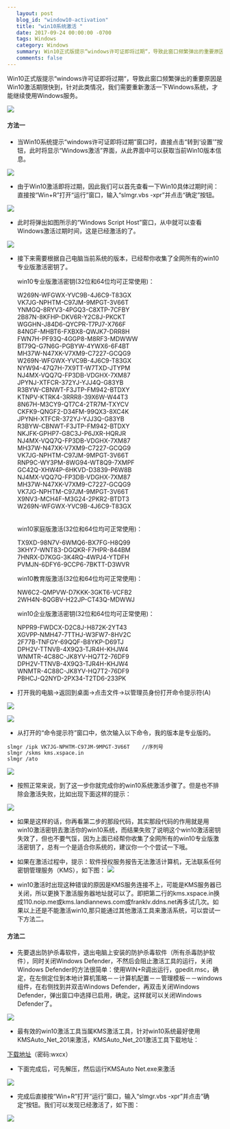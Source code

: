 ```yaml
---
   layout: post
   blog_id: "window10-activation"
   title: "win10系统激活 "
   date: 2017-09-24 00:00:00 -0700
   tags: Windows
   category: Windows
   summary: Win10正式版提示“windows许可证即将过期“，导致此窗口频繁弹出的重要原因是Win10激活期限快到，针对此类情况，我们需要重新激活一下Windows系统，才能继续使用Windows服务
   comments: false
---
```


Win10正式版提示“windows许可证即将过期“，导致此窗口频繁弹出的重要原因是Win10激活期限快到，针对此类情况，我们需要重新激活一下Windows系统，才能继续使用Windows服务。

![](http://upload-images.jianshu.io/upload_images/6673460-7fdefb7573de274b.png?imageMogr2/auto-orient/strip%7CimageView2/2/w/1240)

#### 方法一

* 当Win10系统提示“windows许可证即将过期”窗口时，直接点击“转到‘设置’”按钮，此时将显示“Windows激活”界面，从此界面中可以获取当前Win10版本信息。


![](http://upload-images.jianshu.io/upload_images/6673460-74e7baa675428f55.png?imageMogr2/auto-orient/strip%7CimageView2/2/w/1240)

* 由于Win10激活即将过期，因此我们可以首先查看一下Win10具体过期时间：直接按“Win+R”打开“运行”窗口，输入“slmgr.vbs -xpr”并点击“确定”按钮。

![](http://upload-images.jianshu.io/upload_images/6673460-0157df4c3b9eb08d.png?imageMogr2/auto-orient/strip%7CimageView2/2/w/1240)

* 此时将弹出如图所示的“Windows Script Host”窗口，从中就可以查看Windows激活过期时间，这是已经激活的了。


![](http://upload-images.jianshu.io/upload_images/6673460-1ebad54c43bc1bee.png?imageMogr2/auto-orient/strip%7CimageView2/2/w/1240)

* 接下来需要根据自己电脑当前系统的版本，已经帮你收集了全网所有的win10专业版激活密钥了。

    win10专业版激活密钥(32位和64位均可正常使用)：<br>
    
    W269N-WFGWX-YVC9B-4J6C9-T83GX<br>
    VK7JG-NPHTM-C97JM-9MPGT-3V66T<br>
    YNMGQ-8RYV3-4PGQ3-C8XTP-7CFBY<br>
    2B87N-8KFHP-DKV6R-Y2C8J-PKCKT<br>
    WGGHN-J84D6-QYCPR-T7PJ7-X766F<br>
    84NGF-MHBT6-FXBX8-QWJK7-DRR8H<br>
    FWN7H-PF93Q-4GGP8-M8RF3-MDWWW<br>
    BT79Q-G7N6G-PGBYW-4YWX6-6F4BT<br>
    MH37W-N47XK-V7XM9-C7227-GCQG9<br>
    W269N-WFGWX-YVC9B-4J6C9-T83GX<br>
    NYW94-47Q7H-7X9TT-W7TXD-JTYPM<br>
    NJ4MX-VQQ7Q-FP3DB-VDGHX-7XM87<br>
    JPYNJ-XTFCR-372YJ-YJJ4Q-G83YB<br>
    R3BYW-CBNWT-F3JTP-FM942-BTDXY<br>
    KTNPV-KTRK4-3RRR8-39X6W-W44T3<br>
    8N67H-M3CY9-QT7C4-2TR7M-TXYCV<br>
    CKFK9-QNGF2-D34FM-99QX3-8XC4K<br>
    JPYNH-XTFCR-372YJ-YJJ3Q-G83YB<br>
    R3BYW-CBNWT-F3JTP-FM942-BTDXY<br>
    NKJFK-GPHP7-G8C3J-P6JXR-HQRJR<br>
    NJ4MX-VQQ7Q-FP3DB-VDGHX-7XM87<br>
    MH37W-N47XK-V7XM9-C7227-GCQG9<br>
    VK7JG-NPHTM-C97JM-9MPGT-3V66T<br>
    RNP9C-WY3PM-8WG94-WT8Q9-7XMPF<br>
    GC42Q-XHW4P-6HKVD-D3839-P6W8B<br>
    NJ4MX-VQQ7Q-FP3DB-VDGHX-7XM87<br>
    MH37W-N47XK-V7XM9-C7227-GCQG9<br>
    VK7JG-NPHTM-C97JM-9MPGT-3V66T<br>
    X9NV3-MCH4F-M3G24-2PKR2-BTDT3<br>
    W269N-WFGWX-YVC9B-4J6C9-T83GX<br>
　
    
    win10家庭版激活(32位和64位均可正常使用)：<br>
    
    TX9XD-98N7V-6WMQ6-BX7FG-H8Q99<br>
    3KHY7-WNT83-DGQKR-F7HPR-844BM<br>
    7HNRX-D7KGG-3K4RQ-4WPJ4-YTDFH<br>
    PVMJN-6DFY6-9CCP6-7BKTT-D3WVR<br>
   
    win10教育版激活(32位和64位均可正常使用)：<br>
    
    NW6C2-QMPVW-D7KKK-3GKT6-VCFB2<br>
    2WH4N-8QGBV-H22JP-CT43Q-MDWWJ<br>
   
    win10企业版激活密钥(32位和64位均可正常使用)：<br>
    
    NPPR9-FWDCX-D2C8J-H872K-2YT43<br>
    XGVPP-NMH47-7TTHJ-W3FW7-8HV2C<br>
    2F77B-TNFGY-69QQF-B8YKP-D69TJ<br>
    DPH2V-TTNVB-4X9Q3-TJR4H-KHJW4<br>
    WNMTR-4C88C-JK8YV-HQ7T2-76DF9<br>
    DPH2V-TTNVB-4X9Q3-TJR4H-KHJW4<br>
    WNMTR-4C88C-JK8YV-HQ7T2-76DF9<br>
    PBHCJ-Q2NYD-2PX34-T2TD6-233PK<br>

* 打开我的电脑->返回到桌面->点击文件->以管理员身份打开命令提示符(A)

![](http://upload-images.jianshu.io/upload_images/6673460-df75f503ef4b1abb.png?imageMogr2/auto-orient/strip%7CimageView2/2/w/1240)

![](http://upload-images.jianshu.io/upload_images/6673460-915453fabbd78ee3.png?imageMogr2/auto-orient/strip%7CimageView2/2/w/1240)

* 从打开的“命令提示符”窗口中，依次输入以下命令，我的版本是专业版的。
 ```
slmgr /ipk VK7JG-NPHTM-C97JM-9MPGT-3V66T    //序列号
slmgr /skms kms.xspace.in
slmgr /ato
```


![](http://upload-images.jianshu.io/upload_images/6673460-68f2848336f02592.png?imageMogr2/auto-orient/strip%7CimageView2/2/w/1240)

* 按照正常来说，到了这一步你就完成你的win10系统激活步骤了。但是也不排除会激活失败，比如出现下面这样的提示：

![](http://upload-images.jianshu.io/upload_images/6673460-723a2d320c789d14.png?imageMogr2/auto-orient/strip%7CimageView2/2/w/1240)

* 如果是这样的话，你再看第二步的那段代码，其实那段代码的作用就是用win10激活密钥去激活你的win10系统，而结果失败了说明这个win10激活密钥失效了，但也不要气馁，因为上面已经帮你收集了全网所有的win10专业版激活密钥了，总有一个是适合你系统的，建议你一个个尝试一下哦。

* 如果在激活过程中，提示：软件授权服务报告无法激活计算机，无法联系任何密钥管理服务（KMS），如下图：
![](http://upload-images.jianshu.io/upload_images/6673460-343e1a13ce27be74.png?imageMogr2/auto-orient/strip%7CimageView2/2/w/1240)

* win10激活时出现这种错误的原因是KMS服务连接不上，可能是KMS服务器已关闭，所以更换下激活服务器地址就可以了。即把第二行的kms.xspace.in换成110.noip.me或kms.landiannews.com或franklv.ddns.net再多试几次。如果以上还是不能激活win10,那只能通过其他激活工具来激活系统，可以尝试一下方法二。

#### 方法二

* 先要退出防护杀毒软件，退出电脑上安装的防护杀毒软件（所有杀毒防护软件），同时关闭Windows Defender，不然后会阻止激活工具的运行，关闭Windows Defender的方法很简单：使用WIN+R调出运行，gpedit.msc，确定，在左侧定位到本地计算机策略－－计算机配置－－管理模板－－windows组件，在右侧找到并双击Windows Defender，再双击关闭Windows Defender，弹出窗口中选择已启用，确定。这样就可以关闭Windows Defender了。


![](http://upload-images.jianshu.io/upload_images/6673460-bb3280e23bdd48bc.png?imageMogr2/auto-orient/strip%7CimageView2/2/w/1240)

* 最有效的win10激活工具当属KMS激活工具，针对win10系统最好使用KMSAuto_Net_201来激活，KMSAuto_Net_201激活工具下载地址：

[下载地址](https://pan.baidu.com/s/1jIsvquy)（密码:wxcx）

* 下面完成后，可先解压，然后运行KMSAuto Net.exe来激活

![](http://upload-images.jianshu.io/upload_images/6673460-f6b7b18a75aa3391.png?imageMogr2/auto-orient/strip%7CimageView2/2/w/1240)

* 完成后直接按“Win+R”打开“运行”窗口，输入“slmgr.vbs -xpr”并点击“确定”按钮。我们可以发现已经激活了，如下图：

![](http://upload-images.jianshu.io/upload_images/6673460-1ebad54c43bc1bee.png?imageMogr2/auto-orient/strip%7CimageView2/2/w/1240)